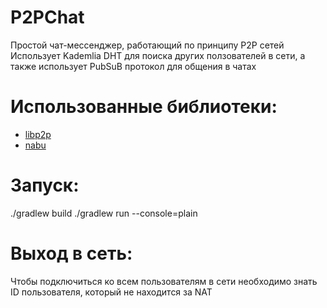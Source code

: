 # P2PChat

Простой чат-мессенджер, работающий по принципу P2P сетей
Использует Kademlia DHT для поиска других ползователей в сети, а также использует PubSuB протокол для общения в чатах

# Использованные библиотеки:
* [libp2p](https://github.com/libp2p/jvm-libp2p)
* [nabu](https://github.com/Peergos/nabu.git)

# Запуск:
  ./gradlew build
  ./gradlew run --console=plain

# Выход в сеть:
  Чтобы подключиться ко всем пользователям в сети необходимо знать ID пользователя, который не находится за NAT
